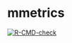 # mmetrics

<!-- badges: start -->
[![R-CMD-check](https://github.com/rrrrn/mmetrics/actions/workflows/R-CMD-check.yaml/badge.svg)](https://github.com/rrrrn/mmetrics/actions/workflows/R-CMD-check.yaml)
<!-- badges: end -->
